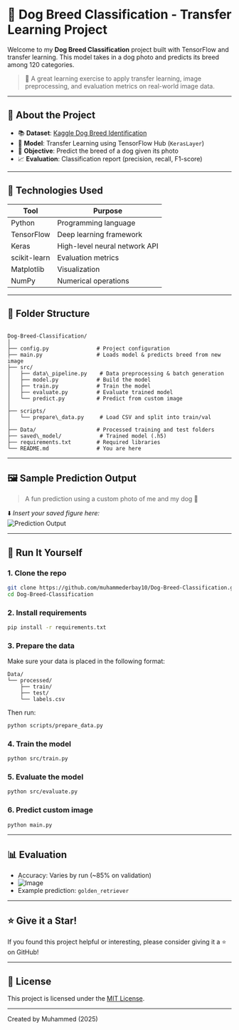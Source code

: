 # 🐶 Dog Breed Classification - Transfer Learning Project

Welcome to my **Dog Breed Classification** project built with TensorFlow and transfer learning. This model takes in a dog photo and predicts its breed among 120 categories.

> 🧪 A great learning exercise to apply transfer learning, image preprocessing, and evaluation metrics on real-world image data.

---

## 📌 About the Project

- 📚 **Dataset**: [Kaggle Dog Breed Identification](https://www.kaggle.com/c/dog-breed-identification)
- 🧠 **Model**: Transfer Learning using TensorFlow Hub (`KerasLayer`)
- 🎯 **Objective**: Predict the breed of a dog given its photo
- 📈 **Evaluation**: Classification report (precision, recall, F1-score)

---

## 🧰 Technologies Used

| Tool         | Purpose                        |
|--------------|--------------------------------|
| Python       | Programming language           |
| TensorFlow   | Deep learning framework        |
| Keras        | High-level neural network API  |
| scikit-learn | Evaluation metrics             |
| Matplotlib   | Visualization                  |
| NumPy        | Numerical operations           |

---

## 📁 Folder Structure

```

Dog-Breed-Classification/
│
├── config.py               # Project configuration
├── main.py                 # Loads model & predicts breed from new image
├── src/
│   ├── data\_pipeline.py    # Data preprocessing & batch generation
│   ├── model.py            # Build the model
│   ├── train.py            # Train the model
│   ├── evaluate.py         # Evaluate trained model
│   └── predict.py          # Predict from custom image
│
├── scripts/
│   └── prepare\_data.py     # Load CSV and split into train/val
│
├── Data/                   # Processed training and test folders
├── saved\_model/            # Trained model (.h5)
├── requirements.txt        # Required libraries
└── README.md               # You are here

````

---

## 🖼️ Sample Prediction Output

> A fun prediction using a custom photo of me and my dog 🐾

⬇️ _Insert your saved figure here:_  
![Prediction Output](assets/loka_prediction.png) <!-- Rename or move accordingly -->

---

## 🚀 Run It Yourself

### 1. Clone the repo

```bash
git clone https://github.com/muhammederbay10/Dog-Breed-Classification.git
cd Dog-Breed-Classification
````

### 2. Install requirements

```bash
pip install -r requirements.txt
```

### 3. Prepare the data

Make sure your data is placed in the following format:

```
Data/
└── processed/
    ├── train/
    ├── test/
    └── labels.csv
```

Then run:

```bash
python scripts/prepare_data.py
```

### 4. Train the model

```bash
python src/train.py
```

### 5. Evaluate the model

```bash
python src/evaluate.py
```

### 6. Predict custom image

```bash
python main.py
```

---

## 📊 Evaluation

* Accuracy: Varies by run (\~85% on validation)
* ![Image](https://github.com/user-attachments/assets/6fba676d-4049-4cc8-9b6b-d2238e5eac4f)
* Example prediction: `golden_retriever`

---


## ⭐ Give it a Star!

If you found this project helpful or interesting, please consider giving it a ⭐ on GitHub!

---

## 📄 License

This project is licensed under the [MIT License](LICENSE).

---

Created by Muhammed (2025)


